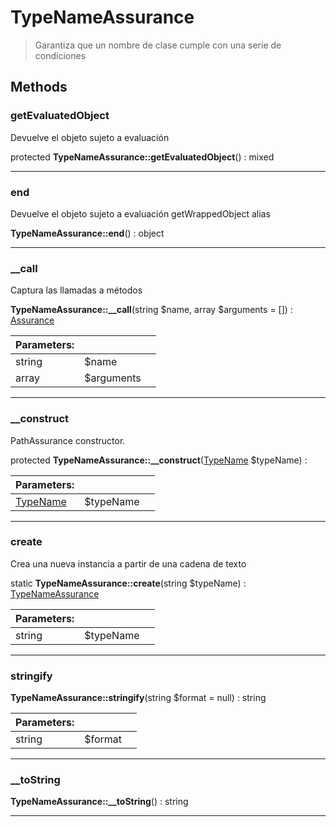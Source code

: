 
                                                                                                                                            
    
# TypeNameAssurance


> Garantiza que un nombre de clase cumple con una serie de condiciones
>
> 








## Methods

### getEvaluatedObject
Devuelve el objeto sujeto a evaluación


protected **TypeNameAssurance::getEvaluatedObject**() : mixed



---


### end
Devuelve el objeto sujeto a evaluación
getWrappedObject alias

**TypeNameAssurance::end**() : object



---


### __call
Captura las llamadas a métodos


**TypeNameAssurance::__call**(string $name, array $arguments = []) : [Assurance](../../../Assurance.md)


|Parameters: | | |
| --- | --- | --- |
|string |$name |  |
|array |$arguments |  |

---


### __construct
PathAssurance constructor.


protected **TypeNameAssurance::__construct**([TypeName](../../../TypeName.md) $typeName) : 


|Parameters: | | |
| --- | --- | --- |
|[TypeName](../../../TypeName.md) |$typeName |  |

---


### create
Crea una nueva instancia a partir de una cadena de texto


static **TypeNameAssurance::create**(string $typeName) : [TypeNameAssurance](../../../TypeNameAssurance.md)


|Parameters: | | |
| --- | --- | --- |
|string |$typeName |  |

---


### stringify



**TypeNameAssurance::stringify**(string $format = null) : string


|Parameters: | | |
| --- | --- | --- |
|string |$format |  |

---


### __toString



**TypeNameAssurance::__toString**() : string



---


                                                                                                                                                                                                                                                                                                                                                                                                            
    
                                                                                                                                                                                                                                                                             
                